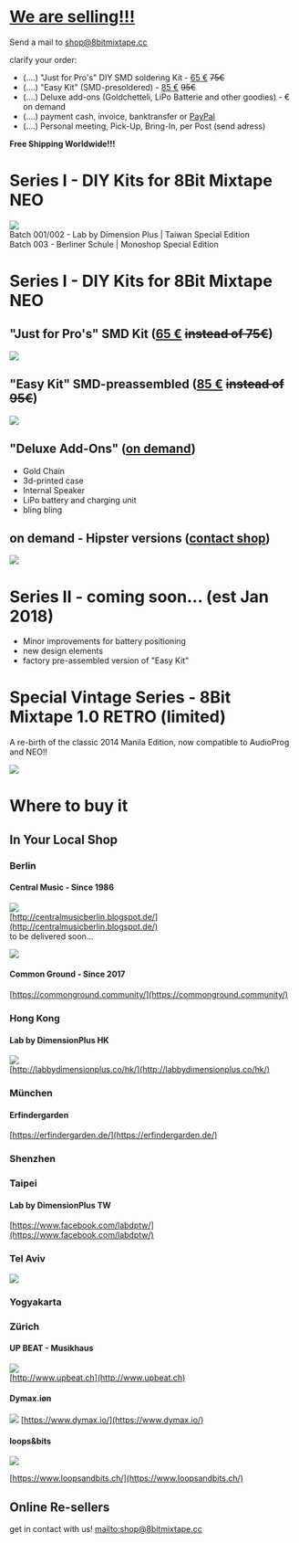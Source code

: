 # [We are selling!!!](mailto:shop@8bitmixtape.cc)

Send a mail to [shop@8bitmixtape.cc](mailto:shop@8bitmixtape.cc)

clarify your order:

* \(....\) "Just for Pro's" DIY SMD soldering Kit - [65 €](https://www.paypal.me/8bitmixtape/65eur) ~~75€~~
* \(....\) "Easy Kit" \(SMD-presoldered\) - [85 €](https://www.paypal.me/8bitmixtape/85eur) ~~95€~~
* \(....\) Deluxe add-ons \(Goldchetteli, LiPo Batterie and other goodies\) - € on demand
* \(....\) payment cash, invoice, banktransfer or [PayPal](https://www.paypal.me/8bitmixtape/85eur)
* \(....\) Personal meeting, Pick-Up, Bring-In, per Post \(send adress\)

**Free Shipping Worldwide!!!**

# Series I - DIY Kits for 8Bit Mixtape NEO

![](images/Series1_kits_boards_overview.jpg)  
Batch 001/002 - Lab by Dimension Plus \| Taiwan Special Edition  
Batch 003 - Berliner Schule \| Monoshop Special Edition

# Series I - DIY Kits for 8Bit Mixtape NEO

## "Just for Pro's" SMD Kit \([65 €](https://www.paypal.me/8bitmixtape/65eur) ~~instead of 75€~~\)

![](images/HongKong_Workshop/Parts_overview_dimensionplus_style.jpg)

## "Easy Kit" SMD-preassembled \([85 €](https://www.paypal.me/8bitmixtape/85eur) ~~instead of 95€~~\)

![](images/Kits_for_shop_theMaking.jpg)

## "Deluxe Add-Ons" \([on demand](https://www.paypal.me/8bitmixtape/)\)

* Gold Chain
* 3d-printed case
* Internal Speaker
* LiPo battery and charging unit
* bling bling

## on demand - Hipster versions \([contact shop](mailto:shop@8bitmixtape.cc)\)

![](images/tag_products_mixtape.png)

# Series II - coming soon... \(est Jan 2018\)

* Minor improvements for battery positioning
* new design elements
* factory pre-assembled version of "Easy Kit"

# Special Vintage Series - 8Bit Mixtape 1.0 RETRO \(limited\)

A re-birth of the classic 2014 Manila Edition, now compatible to AudioProg and NEO!!

![](images/8BitMixtape-RETRO.jpg)

# Where to buy it

## In Your Local Shop

### Berlin

#### Central Music - Since 1986

![](images/Shop_available_in_Berlin.jpg)  
[http://centralmusicberlin.blogspot.de/](http://centralmusicberlin.blogspot.de/)  
to be delivered soon...

![](images/mixtape_centralmusic_berlin.jpg)

#### Common Ground - Since 2017

[https://commonground.community/](https://commonground.community/)

### Hong Kong

#### Lab by DimensionPlus HK

![](images/Shop_available_in_HK.jpg)  
[http://labbydimensionplus.co/hk/](http://labbydimensionplus.co/hk/)

### München

#### Erfindergarden

[https://erfindergarden.de/](https://erfindergarden.de/)

### Shenzhen

### Taipei

#### Lab by DimensionPlus TW

[https://www.facebook.com/labdptw/](https://www.facebook.com/labdptw/)

### Tel Aviv

![](images/kit_telaviv_trashaddiction.jpg)

### Yogyakarta

### Zürich

#### UP BEAT - Musikhaus

![](images/Shop_available_in_Zurich.jpg)  
[http://www.upbeat.ch](http://www.upbeat.ch)

#### Dymax.iøn

![](images/kits_dymax.jpg)
[https://www.dymax.io/](https://www.dymax.io/)

#### loops&bits

![](images/kits_in_loopsnbits.jpg)

[https://www.loopsandbits.ch/](https://www.loopsandbits.ch/)

## Online Re-sellers

get in contact with us! [mailto:shop@8bitmixtape.cc](mailto:shop@8bitmixtape.cc)

